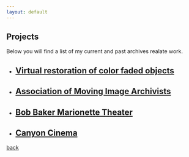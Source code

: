```yaml
---
layout: default
---
```


## Projects

Below you will find a list of my current and past archives realate work.

*  ## [Virtual restoration of color faded objects](./virtual-restoration-of-color-faded-objects.html)



*  ## [Association of Moving Image Archivists](./amia.html)



*  ## [Bob Baker Marionette Theater](./bob-baker-marionette-theater.html)



*  ## [Canyon Cinema](.canyon-cinema.html)



[back](./)

